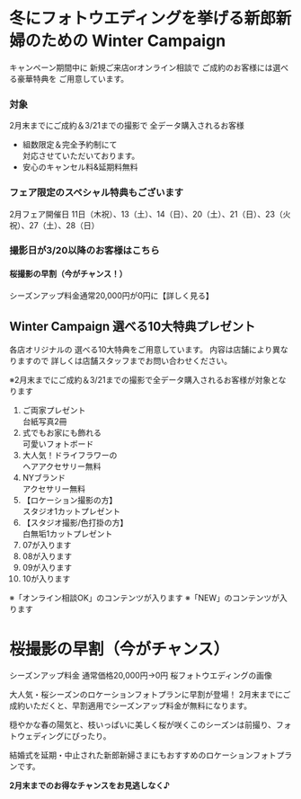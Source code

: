 <!-- メモ
https://webtan.impress.co.jp/e/2020/05/11/35869 -->

<!-- # WinterCampaign 冬の撮影キャンペーン
## ご成約で選べる10大特典 オンライン相談OK
組数限定＆完全予約制プラン -->

# 冬にフォトウエディングを挙げる新郎新婦のための Winter  Campaign
キャンペーン期間中に
新規ご来店orオンライン相談で
ご成約のお客様には選べる豪華特典を
ご用意しています。

### 対象
2月末までにご成約＆3/21までの撮影で
全データ購入されるお客様

- 組数限定＆完全予約制にて<br>対応させていただいております。
- 安心のキャンセル料&延期料無料

### フェア限定のスペシャル特典もございます
2月フェア開催日
11日（木祝）、13（土）、14（日）、20（土）、21（日）、23（火祝）、27（土）、28（日）

### 撮影日が3/20以降のお客様はこちら
#### 桜撮影の早割（今がチャンス！）
シーズンアップ料金通常20,000円が0円に【詳しく見る】

## Winter Campaign 選べる10大特典プレゼント
各店オリジナルの
選べる10大特典をご用意しています。
内容は店舗により異なりますので
詳しくは店舗スタッフまでお問い合わせください。

※2月末までにご成約＆3/21までの撮影で全データ購入されるお客様が対象となります

1. ご両家プレゼント<br>台紙写真2冊
2. 式でもお家にも飾れる<br>可愛いフォトボード
3. 大人気！ドライフラワーの<br>ヘアアクセサリー無料
4. NYブランド<br>アクセサリー無料
5. 【ロケーション撮影の方】<br>スタジオ1カットプレゼント
6. 【スタジオ撮影/色打掛の方】<br>白無垢1カットプレゼント
7. 07が入ります
8. 08が入ります
9. 09が入ります
10. 10が入ります

※「オンライン相談OK」のコンテンツが入ります
※「NEW」のコンテンツが入ります

# 桜撮影の早割（今がチャンス）

シーズンアップ料金 通常価格20,000円→0円
桜フォトウエディングの画像

大人気・桜シーズンのロケーションフォトプランに早割が登場！
2月末までにご成約いただくと、早割適用でシーズンアップ料金が無料になります。

穏やかな春の陽気と、枝いっぱいに美しく桜が咲くこのシーズンは前撮り、フォトウェディングにぴったり。

結婚式を延期・中止された新郎新婦さまにもおすすめのロケーションフォトプランです。

**2月末までのお得なチャンスをお見逃しなく♪**